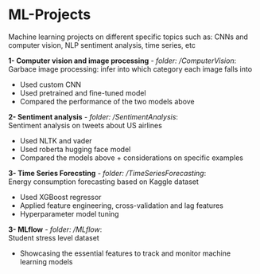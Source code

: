 # ML-Projects

Machine learning projects on different specific topics such as: CNNs and computer vision, NLP sentiment analysis, time series, etc

**1- Computer vision and image processing**  *- folder: /ComputerVision*:
  <br>Garbace image processing: infer into which category each image falls into
  - Used custom CNN
  - Used pretrained and fine-tuned model
  - Compared the performance of the two models above

**2- Sentiment analysis**  *- folder: /SentimentAnalysis*:
  <br>Sentiment analysis on tweets about US airlines
  - Used NLTK and vader
  - Used roberta hugging face model
  - Compared the models above + considerations on specific examples

**3- Time Series Forecsting**  *- folder: /TimeSeriesForecasting*:
  <br>Energy consumption forecasting based on Kaggle dataset
  - Used XGBoost regressor
  - Applied feature engineering, cross-validation and lag features
  - Hyperparameter model tuning

**3- MLflow**  *- folder: /MLflow*:
  <br>Student stress level dataset
  - Showcasing the essential features to track and monitor machine learning models
